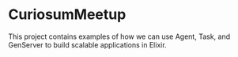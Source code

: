 # CuriosumMeetup

This project contains examples of how we can use Agent, Task, and GenServer to build scalable applications in Elixir.


